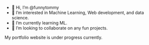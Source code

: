 - 👋 Hi, I’m @funnytommy
- 👀 I’m interested in Machine Learning, Web development, and data science. 
- 🌱 I’m currently learning ML.
- 💞️ I’m looking to collaborate on any fun projects. 

My portfolio website is under progress currently. 
